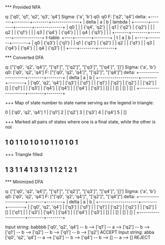 

*** Provided NFA

q: ['q0', 'q1', 'q2', 'q3', 'q4']
Sigma: {'a', 'b'}
q0: q0
F: ['q2', 'q4']
delta:
+-------+--------+--------+--------------+
| delta |   a    |   b    |    lambda    |
+-------+--------+--------+--------------+
|   q0  |        |        | {'q4', 'q2'} |
|   q1  | {'q2'} | {'q2'} |              |
|   q2  |        | {'q1'} |              |
|   q3  | {'q4'} | {'q4'} |              |
|   q4  | {'q3'} |        |              |
+-------+--------+--------+--------------+
t-table:
+----+--------+--------+
| t  |   a    |   b    |
+----+--------+--------+
| q0 | {'q3'} | {'q1'} |
| q1 | {'q2'} | {'q2'} |
| q2 |        | {'q1'} |
| q3 | {'q4'} | {'q4'} |
| q4 | {'q3'} |        |
+----+--------+--------+



*** Converted DFA

q: ["['q0', 'q2', 'q4']", "['q1']", "['q2']", "['q3']", "['q4']", '[]']
Sigma: {'a', 'b'}
q0: ['q0', 'q2', 'q4']
F: ["['q0', 'q2', 'q4']", "['q2']", "['q4']"]
delta:
+--------------------+--------+--------+
|       delta        |   a    |   b    |
+--------------------+--------+--------+
| ['q0', 'q2', 'q4'] | ['q3'] | ['q1'] |
|       ['q1']       | ['q2'] | ['q2'] |
|       ['q2']       |   []   | ['q1'] |
|       ['q3']       | ['q4'] | ['q4'] |
|       ['q4']       | ['q3'] |   []   |
|         []         |   []   |   []   |
+--------------------+--------+--------+

+++ Map of state number to state name serving as the legend in triangle:


0 | ['q0', 'q2', 'q4']
1 | ['q1']
2 | ['q2']
3 | ['q3']
4 | ['q4']
5 | []


+++ Marked all pairs of states where one is a final state, while the other is not

1
0 1
1 0 1
0 1 0 1
1 0 1 0 1
-------


+++ Triangle filled

1
3 1
1 4 1
3 1 3 1
1 2 1 2 1
-------


*** Minimized DFA

q: ["['q0', 'q2', 'q4']", "['q1']", "['q2']", "['q3']", "['q4']", '[]']
Sigma: {'a', 'b'}
q0: ['q0', 'q2', 'q4']
F: ["['q0', 'q2', 'q4']", "['q2']", "['q4']"]
delta:
+--------------------+--------+--------+
|       delta        |   a    |   b    |
+--------------------+--------+--------+
| ['q0', 'q2', 'q4'] | ['q3'] | ['q1'] |
|       ['q1']       | ['q2'] | ['q2'] |
|       ['q2']       |   []   | ['q1'] |
|       ['q3']       | ['q4'] | ['q4'] |
|       ['q4']       | ['q3'] |   []   |
|         []         |   []   |   []   |
+--------------------+--------+--------+

Input string: babbbb
['q0', 'q2', 'q4'] -- b --> ['q1'] -- a --> ['q2'] -- b --> ['q1'] -- b --> ['q2'] -- b --> ['q1'] -- b --> ['q2'] ACCEPT
Input string: abba
['q0', 'q2', 'q4'] -- a --> ['q3'] -- b --> ['q4'] -- b --> [] -- a --> [] REJECT
